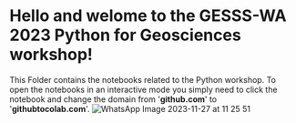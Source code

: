 # Hello and welome to the GESSS-WA 2023 Python for Geosciences workshop!
This Folder contains the notebooks related to the Python workshop. To open the notebooks in an interactive mode you simply need to click the notebook and change the domain from '**github.com**' to '**githubtocolab.com**'.
![WhatsApp Image 2023-11-27 at 11 25 51](https://github.com/pierosampaio/GESSS-WA2023_PythonWorkshop/assets/128005784/4be44b10-01ec-4e27-a4b8-8e02bc0c76a1)

